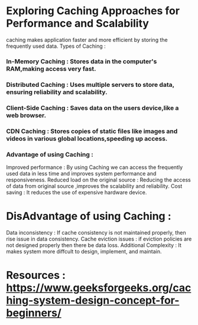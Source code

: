# Exploring Caching Approaches for Performance and Scalability
caching makes application faster and more efficient by storing the frequently used data.
Types of Caching :
### In-Memory Caching : Stores data in the computer's RAM,making access very fast.
### Distributed Caching : Uses multiple servers to store data, ensuring reliability and scalability.
### Client-Side Caching : Saves data on the users device,like a web browser.
### CDN Caching : Stores copies of static files like images and videos in various global locations,speeding up access.

### Advantage of using Caching :
Improved performance : By using Caching we can access the frequently used data in less time and improves system performance and responsiveness.
Reduced load on the original source : Reducing the access of data from original source ,improves the scalability and reliability.
Cost saving : It reduces the use of expensive hardware device.
# DisAdvantage of using Caching :
Data inconsistency : If cache consistency is not maintained properly, then rise issue in data consistency.
Cache eviction issues : if eviction  policies are not designed properly then there be data loss.
Additional Complexity : It makes system more diffcult to design, implement, and maintain.

# Resources : https://www.geeksforgeeks.org/caching-system-design-concept-for-beginners/
